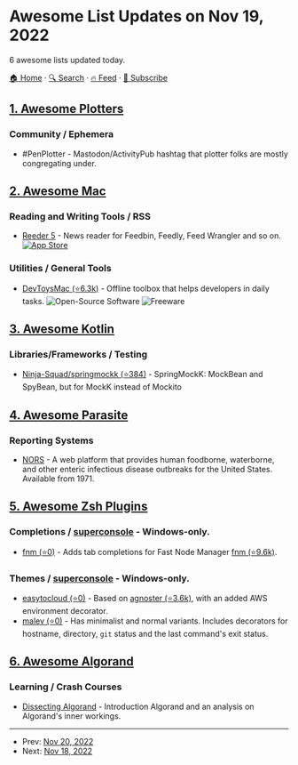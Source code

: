 # Awesome List Updates on Nov 19, 2022

6 awesome lists updated today.

[🏠 Home](/README.md) · [🔍 Search](https://www.trackawesomelist.com/search/) · [🔥 Feed](https://www.trackawesomelist.com/rss.xml) · [📮 Subscribe](https://trackawesomelist.us17.list-manage.com/subscribe?u=d2f0117aa829c83a63ec63c2f&id=36a103854c)



## [1. Awesome Plotters](/content/beardicus/awesome-plotters/README.md)

### Community / Ephemera

*   \#PenPlotter - Mastodon/ActivityPub hashtag that plotter folks are mostly congregating under.

## [2. Awesome Mac](/content/jaywcjlove/awesome-mac/README.md)

### Reading and Writing Tools / RSS

*   [Reeder 5](http://reederapp.com) - News reader for Feedbin, Feedly, Feed Wrangler and so on. [![App Store](https://jaywcjlove.github.io/sb/ico/min-app-store.svg "App Store Software")](https://apps.apple.com/pl/app/reeder-5/id1529448980?mt=12)

### Utilities / General Tools

*   [DevToysMac (⭐6.3k)](https://github.com/ObuchiYuki/DevToysMac) - Offline toolbox that helps developers in daily tasks. ![Open-Source Software](https://jaywcjlove.github.io/sb/ico/min-oss.svg "Open Source Software") ![Freeware](https://jaywcjlove.github.io/sb/ico/min-free.svg "Freeware")

## [3. Awesome Kotlin](/content/KotlinBy/awesome-kotlin/README.md)

### Libraries/Frameworks / Testing

*   [Ninja-Squad/springmockk (⭐384)](https://github.com/Ninja-Squad/springmockk) - SpringMockK: MockBean and SpyBean, but for MockK instead of Mockito

## [4. Awesome Parasite](/content/ecohealthalliance/awesome-parasite/README.md)

### Reporting Systems

*   [NORS](https://wwwn.cdc.gov/norsdashboard/) - A web platform that provides human foodborne, waterborne, and other enteric infectious disease outbreaks  for the United States. Available from 1971.

## [5. Awesome Zsh Plugins](/content/unixorn/awesome-zsh-plugins/README.md)

### Completions / [superconsole](https://github.com/alexchmykhalo/superconsole)   \- Windows-only.

*   [fnm (⭐0)](https://github.com/zap-zsh/fnm) - Adds tab completions for Fast Node Manager [fnm (⭐9.6k)](https://github.com/Schniz/fnm).

### Themes / [superconsole](https://github.com/alexchmykhalo/superconsole)   \- Windows-only.

*   [easytocloud (⭐0)](https://github.com/easytocloud/oh-my-easytocloud) - Based on [agnoster (⭐3.6k)](https://github.com/agnoster/agnoster-zsh-theme), with an added AWS environment decorator.
*   [malev (⭐0)](https://github.com/mvinan/malev-zsh-theme) - Has minimalist and normal variants. Includes decorators for hostname, directory, `git` status and the last command's exit status.

## [6. Awesome Algorand](/content/aorumbayev/awesome-algorand/README.md)

### Learning / Crash Courses

*   [Dissecting Algorand](https://medium.com/coinmonks/dissecting-algorand-e962f48f8c72) - Introduction Algorand and an analysis on Algorand's inner workings.

---

- Prev: [Nov 20, 2022](/content/2022/11/20/README.md)
- Next: [Nov 18, 2022](/content/2022/11/18/README.md)
